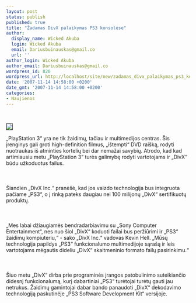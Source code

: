 ```yaml
---
layout: post
status: publish
published: true
title: "Žadamas DivX palaikymas PS3 konsolėse"
author:
  display_name: Wicked Akuba
  login: Wicked Akuba
  email: Dariusbuinauskas@gmail.co
  url: ''
author_login: Wicked Akuba
author_email: Dariusbuinauskas@gmail.co
wordpress_id: 820
wordpress_url: http://localhost/site/new/zadamas_divx_palaikymas_ps3_konsolese/
date: '2007-11-14 14:58:00 +0200'
date_gmt: '2007-11-14 14:58:00 +0200'
categories:
- Naujienos
---
```

<p> 
<div class="imgright"><img src="http://www.technews.lt/upl/Failai/ps3-grill.jpg" border="1"></div>
<p>„PlayStation 3“ yra ne tik žaidimų, tačiau ir multimedijos centras. Šis įrenginys gali groti high-definition filmus, „ištempti“ DVD raišką, rodyti nuotraukas iš atminties kortelių bei dar nemažai savybių. Atrodo, kad kad artimiausiu metu „PlayStation 3“ turės galimybę rodyti vartotojams ir „DivX“ būdu užkoduotus failus.<br />
<br><br />
<br>Šiandien „DivX Inc.“ pranėšė, kad jos vaizdo technologija bus integruota pačiame „PS3“, o į rinką pateks daugiau nei 100 milijonų „DivX“ sertifikuotų produktų.<br />
<br><br />
<br>„Mes labai džiaugiamės bendradarbiavimu su „Sony Computer Entertainment“, nes nuo šiol „DivX“ koduoti failai bus peržiūrimi ir „PS3“ žaidimų kompiuteriu,“ - sako „DivX Inc.“ vadovas Kevin Hell. „Mūsų technologija papildys „PS3“ funkcionalumo multimedijoje sąrašą ir leis vartotojams mėgautis dideliu „DivX“ skaitmeninio formato failų pasirinkimu.“<br />
<br><br />
<br>Šiuo metu „DivX“ dirba prie programinės įrangos patobulinimo suteikiančio didesnį funkcionalumą, kurį dabartiniai „PS3“ turėtojai turėtų gauti jau netrukus. Žaidimų gamintojai dabar bando panaudoti „DivX“ dekodavimo technologiją paskutinėje „PS3 Software Development Kit“ versijoje. </p>
